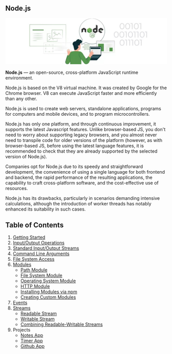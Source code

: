## Node.js

![Node.js logo](./images/node-logo.jpg)

**Node.js** — an open-source, cross-platform JavaScript runtime environment.

Node.js is based on the V8 virtual machine. It was created by Google for the Chrome browser. V8 can execute JavaScript faster and more efficiently than any other.

Node.js is used to create web servers, standalone applications, programs for computers and mobile devices, and to program microcontrollers.

Node.js has only one platform, and through continuous improvement, it supports the latest Javascript features. Unlike browser-based JS, you don't need to worry about supporting legacy browsers, and you almost never need to transpile code for older versions of the platform (however, as with browser-based JS, before using the latest language features, it is recommended to check that they are already supported by the selected version of Node.js).

Companies opt for Node.js due to its speedy and straightforward development, the convenience of using a single language for both frontend and backend, the rapid performance of the resulting applications, the capability to craft cross-platform software, and the cost-effective use of resources.

Node.js has its drawbacks, particularly in scenarios demanding intensive calculations, although the introduction of worker threads has notably enhanced its suitability in such cases.

## Table of Contents

1. [Getting Started](./01-getting-started/node-introduction.md)
2. [Input/Output Operations](./02-io/node-io.md)
3. [Standard Input/Output Streams](./03-stdio/node-stdio.md)
4. [Command Line Arguments](./04-cli-args/node-argv.md)
5. [File System Access](./05-fs/node-fs-access.md)
6. [Modules](./06-modules/node-module.md)
   - [Path Module](./06-modules/01-path.md)
   - [File System Module](./06-modules/02-fs.md)
   - [Operating System Module](./06-modules/03-os.md)
   - [HTTP Module](./06-modules/04-http.md)
   - [Installing Modules via npm](./06-modules/05-npm-module.md)
   - [Creating Custom Modules](./06-modules/06-create-module.md)
7. [Events](./events.md)
8. [Streams](./stream.md)
   - [Readable Stream](./stream-readable.md)
   - [Writable Stream](./stream-writable.md)
   - [Combining Readable-Writable Streams](./stream-pipes.md)
9. Projects
   - [Notes App](./projects/01-notes.md)
   - [Timer App](./projects/03-timer.md)
   - [Github App](./projects/02-github-app.md)
